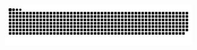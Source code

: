 ![snake gif](https://github.com/MuhammadKasimov/MuhammadKasimov/blob/output/github-contribution-grid-snake.svg)
